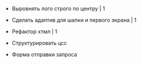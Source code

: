 - Выровнять лого строго по центру | 1
- Сделать адаптив для шапки и первого экрана | 1
- Рефактор хтмл | 1

- Структурировать цсс
- Форма отправки запроса
